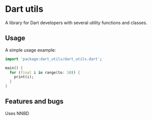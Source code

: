 # Dart utils

A library for Dart developers with several utility functions and classes.

## Usage

A simple usage example:

```dart
import 'package:dart_utils/dart_utils.dart';

main() {
  for (final i in range(to: 10)) {
    print(i);
  }
}
```

## Features and bugs

Uses NNBD
